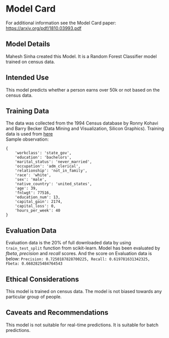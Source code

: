 # Model Card

For additional information see the Model Card paper: https://arxiv.org/pdf/1810.03993.pdf

## Model Details
Mahesh Sinha created this Model. It is a Random Forest Classifier model trained on census data.

## Intended Use
This model predicts whether a person earns over 50k or not based on the census data.

## Training Data
The data was collected from the 1994 Census database by Ronny Kohavi and Barry Becker (Data Mining and Visualization, Silicon Graphics). 
Training data is used from <a href='https://github.com/udacity/nd0821-c3-starter-code/blob/master/starter/data/census.csv'> here </a> <br>
Sample observation: 
```
{   
    'workclass': 'state_gov',
    'education': 'bachelors',
    'marital_status': 'never_married',
    'occupation': 'adm_clerical',
    'relationship': 'not_in_family',
    'race': 'white',
    'sex': 'male',
    'native_country': 'united_states',
    'age': 39,
    'fnlwgt': 77516,
    'education_num': 13,
    'capital_gain': 2174,
    'capital_loss': 0,
    'hours_per_week': 40
}
```

## Evaluation Data
Evaluation data is the 20% of full downloaded data by using `train_test_split` function from scikit-learn.
Model has been evaluated by *fbeta*, *precision* and *recall* scores. And the score on Evaluation data is below:
`Precision: 0.7250187828700225, Recall: 0.619781631342325, Fbeta: 0.6682825484764543`

## Ethical Considerations
This model is trained on census data. The model is not biased towards any particular group of people.

## Caveats and Recommendations
This model is not suitable for real-time predictions. It is suitable for batch predictions.